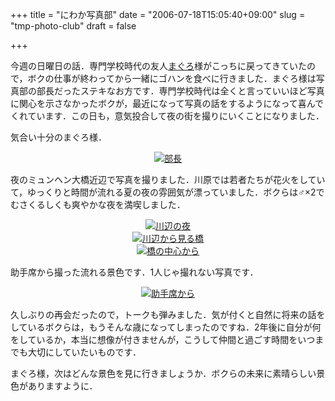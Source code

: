 +++
title = "にわか写真部"
date = "2006-07-18T15:05:40+09:00"
slug = "tmp-photo-club"
draft = false

+++

<p>今週の日曜日の話．専門学校時代の友人<a href="http://d.hatena.ne.jp/Maguro/">まぐろ</a>様がこっちに戻ってきていたので，ボクの仕事が終わってから一緒にゴハンを食べに行きました．まぐろ様は写真部の部長だったステキなお方です．専門学校時代は全くと言っていいほど写真に関心を示さなかったボクが，最近になって写真の話をするようになって喜んでくれています．この日も，意気投合して夜の街を撮りにいくことになりました．</p>
<p>気合い十分のまぐろ様．<br />
<center><a href="http://www.flickr.com/photos/june29/190880462/" title="Photo Sharing"><img src="http://static.flickr.com/73/190880462_490802678c.jpg" alt="部長" border="none" /></a></center></p>
<p>夜のミュンヘン大橋近辺で写真を撮りました．川原では若者たちが花火をしていて，ゆっくりと時間が流れる夏の夜の雰囲気が漂っていました．ボクらは♂×2でむさくるしくも爽やかな夜を満喫しました．<br />
<center><a href="http://www.flickr.com/photos/june29/190880570/" title="Photo Sharing"><img src="http://static.flickr.com/78/190880570_0402ac3ab7.jpg" alt="川辺の夜" border="none" /></a><br />
<a href="http://www.flickr.com/photos/june29/190880607/" title="Photo Sharing"><img src="http://static.flickr.com/75/190880607_071c71aa1e.jpg" alt="川辺から見る橋" border="none" /></a><br />
<a href="http://www.flickr.com/photos/june29/190880665/" title="Photo Sharing"><img src="http://static.flickr.com/52/190880665_588ec8fef2.jpg" alt="橋の中心から" border="none" /></a></center></p>
<p>助手席から撮った流れる景色です．1人じゃ撮れない写真です．<br />
<center><a href="http://www.flickr.com/photos/june29/190880423/" title="Photo Sharing"><img src="http://static.flickr.com/54/190880423_4ca9c94379.jpg" alt="助手席から" border="none" /></a></center></p>
<p>久しぶりの再会だったので，トークも弾みました．気が付くと自然に将来の話をしているボクらは，もうそんな歳になってしまったのですね．2年後に自分が何をしているか，本当に想像が付きませんが，こうして仲間と過ごす時間をいつまでも大切にしていたいものです．</p>
<p>まぐろ様，次はどんな景色を見に行きましょうか．ボクらの未来に素晴らしい景色がありますように．</p>
